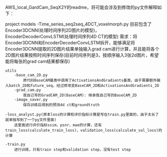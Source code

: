 AWS_local_GardCam_SeqX2Y的readme，将可能会涉及到修改的py文件解释如下：

project
    models
        -Time_series_seq2seq_4DCT_voxelmorph.py 
            目前包含了Encoder3DCNN(处理时间序列2D图片的模型)，EncoderDecoderConvLSTM(处理时间序列4D CT的模型)
            需求：将Encoder3DCNN和EncoderDecoderConvLSTM拆开，能够满足将Encoder3DCNN提取的2D图片结果单独输入grad cam进行计算，并且能将各个2D图片结果按照时间序列保存(目前时间序列是3，按顺序输入3张2d图片，希望能将每张的grad cam结果都保存)
    
    utils
        -base_cam_2D.py
            原代码BaseCAM基类中调用了ActivationsAndGradients基类，由于需要额外输入batch_2D和future_seq，经过修改变BaseCAM_2D和ActivationsAndGradients_2D
        -grad_cam.py
            我自己写的GradCAM_2D(BaseCAM): 继承我自己写的BaseCAM_2D
        -image_saver.py
            保存训练后得到的预测4d ct和groundtruth
    
    -loss_analyst.py(原本loss的计算和评价指标计算是写在train.py里面的，由于太长了就单独写到了一个py文件里面)
        这里面进行评价指标ssim，psnr，mae的计算，还有train_loss(calculate_train_loss)，validation_loss(calculate_val_loss)的计算

    -train.py
        进行训练，只有train step和validation step，没有test step    

